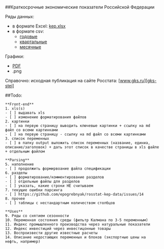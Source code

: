 ##Краткосрочные экономические показатели Российской Федерации  

Ряды данных: 
- в формате Excel: [kep.xlsx][kep-at-git]
- в формате csv: 
  - [годовые](https://raw.githubusercontent.com/epogrebnyak/rosstat-kep-data/master/src2/output/data_annual.txt) 
  - [квартальные](https://raw.githubusercontent.com/epogrebnyak/rosstat-kep-data/master/src2/output/data_qtr.txt)
  - [месячные](https://raw.githubusercontent.com/epogrebnyak/rosstat-kep-data/master/src2/output/data_monthly.txt) 

Графики:
- [PDF](https://github.com/epogrebnyak/rosstat-kep-data/blob/master/src2/output/monthly.pdf)
- .png

Справочно: исходная публикация на сайте Росстата: [www.gks.ru][gks-stei] 

[kep-at-git]: https://github.com/epogrebnyak/rosstat-kep-data/blob/master/src2/output/kep.xlsx?raw=true
[gks-stei]: http://www.gks.ru/wps/wcm/connect/rosstat_main/rosstat/ru/statistics/publications/catalog/doc_1140080765391


##Todo:
```
**Front-end** 
1. xls(s)
- [ ] выдавать xls 
- [ ] изменение форматирования файлов
2. картинки
- [ ] на первую страницу выводить ключевые картинки + ссылку на md файл со всеми картинками
- [ ] на первую страницу - ссылку на md файл со всеми картинками
3. список переменных
- [ ] в папку output выложить список переменных (название, единиа, описание/заголовок) + дать этот список в качестве страницы в xls файле + отдельным файлом

**Parsing**
5. наполнение 
- [ ] продолжить формирвоание файла спецификации
6. разделы 
- [ ] форматирование/комментирование разделов
- [ ] отдельные файлы для разделов
- [ ] указать, какие строки НЕ считываем
7. текущие ошибки парсинга 
- [ ] https://github.com/epogrebnyak/rosstat-kep-data/issues/14 
8. прочее
- [ ] таблицы с нестандартным количеством столбцов

**Uses**
9. Ряды со снятием сезонности
10. Переменная состояния среды (фильтр Калмана по 3-5 переменным)
11. Индекс промышленного производства через натуральные показатели
12. Индекс инвестиций через инвестицонные товары 
13. Воспроизвести другие известные расчеты 
14. Описание недостающих переменных и блоков (экспортные цены на нефть, например)
```

